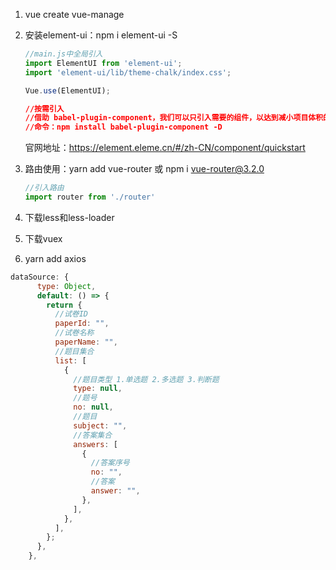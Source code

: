 1. vue create vue-manage

2. 安装element-ui：npm i element-ui -S

   ```javascript
   //main.js中全局引入
   import ElementUI from 'element-ui';
   import 'element-ui/lib/theme-chalk/index.css';
   
   Vue.use(ElementUI);
   ```

   ```json
   //按需引入
   //借助 babel-plugin-component，我们可以只引入需要的组件，以达到减小项目体积的目的。首先，安装 babel-plugin-component：
   //命令：npm install babel-plugin-component -D
   
   ```

   官网地址：https://element.eleme.cn/#/zh-CN/component/quickstart

3. 路由使用：yarn add vue-router 或 npm i vue-router@3.2.0

   ```js
   //引入路由
   import router from './router'
   ```

4. 下载less和less-loader

5. 下载vuex

6. yarn add axios

```js
dataSource: {
      type: Object,
      default: () => {
        return {
          //试卷ID
          paperId: "",
          //试卷名称
          paperName: "",
          //题目集合
          list: [
            {
              //题目类型 1.单选题 2.多选题 3.判断题
              type: null,
              //题号
              no: null,
              //题目
              subject: "",
              //答案集合
              answers: [
                {
                  //答案序号
                  no: "",
                  //答案
                  answer: "",
                },
              ],
            },
          ],
        };
      },
    },
```





